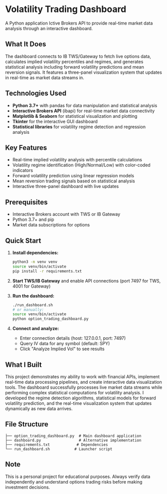 # Volatility Trading Dashboard

A Python application Ictive Brokers API to provide real-time market data analysis through an interactive dashboard.

## What It Does

The dashboard connects to IB TWS/Gateway to fetch live options data, calculates implied volatility percentiles and regimes, and generates statistical analysis including forward volatility predictions and mean reversion signals. It features a three-panel visualization system that updates in real-time as market data streams in.

## Technologies Used

- **Python 3.7+** with pandas for data manipulation and statistical analysis
- **Interactive Brokers API** (ibapi) for real-time market data connectivity
- **Matplotlib & Seaborn** for statistical visualization and plotting
- **Tkinter** for the interactive GUI dashboard
- **Statistical libraries** for volatility regime detection and regression analysis

## Key Features

- Real-time implied volatility analysis with percentile calculations
- Volatility regime identification (High/Normal/Low) with color-coded indicators
- Forward volatility prediction using linear regression models
- Mean reversion trading signals based on statistical analysis
- Interactive three-panel dashboard with live updates

## Prerequisites

- Interactive Brokers account with TWS or IB Gateway
- Python 3.7+ and pip
- Market data subscriptions for options

## Quick Start

1. **Install dependencies:**
   ```bash
   python3 -m venv venv
   source venv/bin/activate
   pip install -r requirements.txt
   ```

2. **Start TWS/IB Gateway** and enable API connections (port 7497 for TWS, 4001 for Gateway)

3. **Run the dashboard:**
   ```bash
   ./run_dashboard.sh
   # or manually:
   source venv/bin/activate
   python option_trading_dashboard.py
   ```

4. **Connect and analyze:**
   - Enter connection details (host: 127.0.0.1, port: 7497)
   - Query IV data for any symbol (default: SPY)
   - Click "Analyze Implied Vol" to see results

## What I Built

This project demonstrates my ability to work with financial APIs, implement real-time data processing pipelines, and create interactive data visualization tools. The dashboard successfully processes live market data streams while performing complex statistical computations for volatility analysis. I developed the regime detection algorithms, statistical models for forward volatility prediction, and the real-time visualization system that updates dynamically as new data arrives.

## File Structure

```
├── option_trading_dashboard.py  # Main dashboard application
├── dashboard.py                 # Alternative implementation
├── requirements.txt            # Dependencies
└── run_dashboard.sh           # Launcher script
```

## Note

This is a personal project for educational purposes. Always verify data independently and understand options trading risks before making investment decisions. 